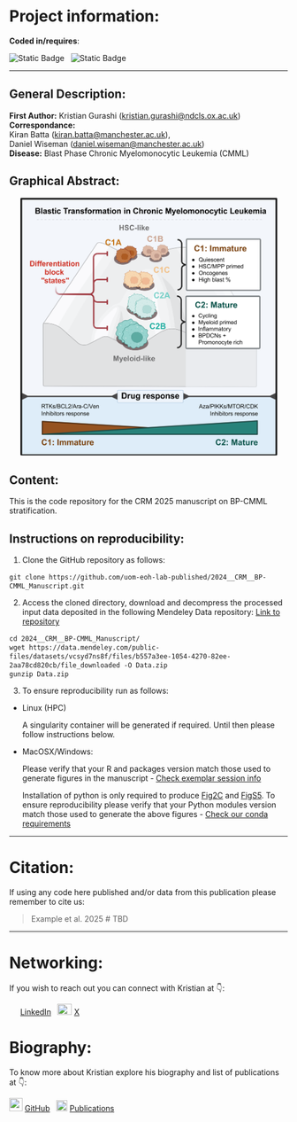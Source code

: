 
# Project information:

**Coded in/requires**:

![Static Badge](https://img.shields.io/badge/v4.3.3-blue?style=flat&logo=R)
&nbsp;
![Static Badge](https://img.shields.io/badge/v3.12.3-white?style=flat&logo=Python)

---

## General Description: 
**First Author:** Kristian Gurashi (kristian.gurashi@ndcls.ox.ac.uk)  
**Correspondance:**   
Kiran Batta (kiran.batta@manchester.ac.uk),    
Daniel Wiseman (daniel.wiseman@manchester.ac.uk)  
**Disease:** Blast Phase Chronic Myelomonocytic Leukemia (CMML)

## Graphical Abstract: 
<p align="center">
  <img src="https://github.com/uom-eoh-lab-published/2024__CRM__BP-CMML_Manuscript/blob/main/Graphical_Abstract.png" width="465" height="465">
</p>

## Content: 
This is the code repository for the CRM 2025 manuscript on BP-CMML stratification.

## Instructions on reproducibility:

1) Clone the GitHub repository as follows:

```
git clone https://github.com/uom-eoh-lab-published/2024__CRM__BP-CMML_Manuscript.git
```

2) Access the cloned directory, download and decompress the processed input data deposited in the following Mendeley Data repository: [Link to repository](https://doi.org/10.17632/vcsyd7ns8f.1)

```
cd 2024__CRM__BP-CMML_Manuscript/
wget https://data.mendeley.com/public-files/datasets/vcsyd7ns8f/files/b557a3ee-1054-4270-82ee-2aa78cd820cb/file_downloaded -O Data.zip
gunzip Data.zip
```

3) To ensure reproducibility run as follows:

  - Linux (HPC)

    A singularity container will be generated if required. Until then please follow instructions below.

  - MacOSX/Windows:  

    Please verify that your R and packages version match those used to generate figures in the manuscript - [Check exemplar session info](https://github.com/uom-eoh-lab-published/2024__CRM__BP-CMML_Manuscript/blob/main/Scripts/Fig_01_Fig_S1/Fig_01_ABE_Fig_S1_SessionInfo.txt)  

    Installation of python is only required to produce [Fig2C](https://github.com/uom-eoh-lab-published/2024__CRM__BP-CMML_Manuscript/blob/main/Figures/Fig_02/Panel_C.png) and [FigS5](https://github.com/uom-eoh-lab-published/2024__CRM__BP-CMML_Manuscript/blob/main/Figures/Supplemental/Fig_S5.png). To ensure reproducibility please verify that your Python modules version match those used to generate the above figures - [Check our conda requirements](https://github.com/uom-eoh-lab-published/2024__CRM__BP-CMML_Manuscript/blob/main/python_conda_env_requirements.txt)  

---

# Citation:

If using any code here published and/or data from this publication please remember to cite us:

> Example et al. 2025 # TBD

---

# Networking:

If you wish to reach out you can connect with Kristian at :point_down::

<img src="https://static.licdn.com/aero-v1/sc/h/4221chis9yaztef5phd0v3lal" width="16" height="16"> [LinkedIn](https://www.linkedin.com/in/kristiangurashi/)
&nbsp;
<img src="https://icon-icons.com/downloadimage.php?id=256078&root=4029/PNG/256/&file=twitter_x_new_logo_x_rounded_icon_256078.png" width="26" height="20"> [X](https://www.x.com/krgurashi)

# Biography:

To know more about Kristian explore his biography and list of publications at :point_down::

<img src="https://github.githubassets.com/assets/GitHub-Mark-ea2971cee799.png" width="24" height="24"> [GitHub](https://github.com/)
&nbsp;
<img src="https://upload.wikimedia.org/wikipedia/commons/thumb/c/c7/Google_Scholar_logo.svg/240px-Google_Scholar_logo.svg.png" width="20" height="20"> [Publications](https://scholar.google.com/citations?user=X2D8HogAAAAJ&hl=en)


